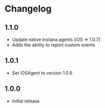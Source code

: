 # Changelog

## 1.1.0
- Update native Instana agents (iOS => 1.0.7)
- Adds the ability to report custom events

## 1.0.1
- Set iOSAgent to version 1.0.6

## 1.0.0

- Initial release
